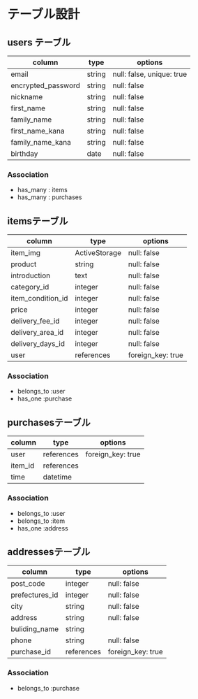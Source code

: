 # テーブル設計

## users テーブル

| column             | type   | options                   |
| ------------------ | ------ | ------------------------- |
| email              | string | null: false, unique: true |
| encrypted_password | string | null: false               |
| nickname           | string | null: false               |
| first_name         | string | null: false               |
| family_name        | string | null: false               |
| first_name_kana    | string | null: false               |
| family_name_kana   | string | null: false               |
| birthday           | date   | null: false               |





### Association 

- has_many : items
- has_many : purchases

## itemsテーブル

| column            | type          | options           |
| ----------------- | ------------- | ----------------- |
| item_img          | ActiveStorage | null: false       |
| product           | string        | null: false       |
| introduction      | text          | null: false       |
| category_id       | integer       | null: false       |
| item_condition_id | integer       | null: false       |
| price             | integer       | null: false       |
| delivery_fee_id   | integer       | null: false       |
| delivery_area_id  | integer       | null: false       |
| delivery_days_id  | integer       | null: false       |
| user              | references    | foreign_key: true |




### Association

- belongs_to :user
- has_one    :purchase

## purchasesテーブル

| column  | type       | options           |
| ------- | ---------- | ----------------- |
| user    | references | foreign_key: true |
| item_id | references |                   |
| time    | datetime   |                   |



### Association

- belongs_to :user
- belongs_to :item
- has_one    :address

## addressesテーブル

| column         | type       | options           |
| -------------- | ---------- | ----------------- |
| post_code      | integer    | null: false       |
| prefectures_id | integer    | null: false       |
| city           | string     | null: false       |
| address        | string     | null: false       |
| buliding_name  | string     |                   |
| phone          | string     | null: false       |
| purchase_id    | references | foreign_key: true |




### Association

- belongs_to :purchase